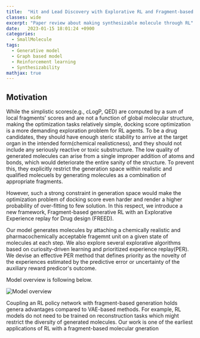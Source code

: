 ```yaml
---
title:  "Hit and Lead Discovery with Explorative RL and Fragment-based Molecule Generation(2021)"
classes: wide
excerpt: "Paper review about making synthesizable molecule through RL"
date:   2023-01-15 18:01:24 +0900
categories: 
  - SmallMolecule
tags:
  - Generative model
  - Graph based model
  - Reinforcement learning
  - Synthesizability
mathjax: true
---
```

## Motivation

While the simplistic scores(e.g., cLogP, QED) are computed by a sum of local fragments' scores and are not a function of global molecular structure, making the optimization tasks relatively simple, docking score optimization is a more demanding exploration problem for RL agents. To be a drug candidates, they should have enough steric stability to arrive at the target organ in the intended form(chemical realisticness), and they should not include any seriously reactive or toxic substructure. The low quality of generated molecules can arise from a single improper addition of atoms and bonds, which would deteriorate the entire sanity of the structure. To prevent this, they explicitly restrict the generation space within realistic and qualified molecuels by generating molecules as a combination of appropriate fragments. 

However, such a strong constraint in generation space would make the optimization problem of docking score even harder and render a higher probability of over-fitting to few solution. In this respect, we introduce a new framework, Fragment-based generative RL with an Explorative Experience replay for Drug design (FREED).

Our model generates molecules by attaching a chemically realistic and pharmacochemically acceptable fragemnt unit on a given state of molecules at each step. We also explore several explorative algorithms based on curiosity-driven learning and prioritized experience replay(PER). We devise an effective PER method that defines priority as the novelty of the experiences estimated by the predictive error or uncertainty of the auxiliary reward predicor's outcome. 

Model overview is following below. 

![Model overview](https://jasonkim8652.github.io/assets/images/FREED_1.png)

Coupling an RL policy network with fragment-based generation holds genera advantages compared to VAE-based methods. For example, RL models do not need to be trained on reconstruction tasks which might restrict the diversity of generated molecules. Our work is one of the earliest applications of RL with a fragment-based molecular gneration 

